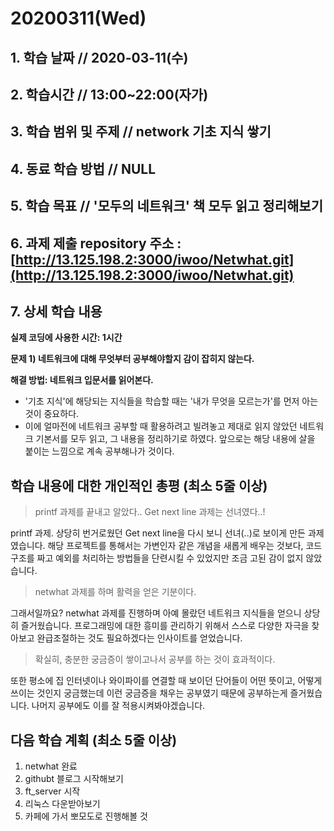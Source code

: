 # 20200311\(Wed\)

## 1. 학습 날짜 // 2020-03-11\(수\)

## 2. 학습시간 // 13:00~22:00\(자가\)

## 3. 학습 범위 및 주제 // network 기초 지식 쌓기

## 4. 동료 학습 방법 // NULL

## 5. 학습 목표 // '모두의 네트워크' 책 모두 읽고 정리해보기

## 6. 과제 제출 repository 주소 : [http://13.125.198.2:3000/iwoo/Netwhat.git](http://13.125.198.2:3000/iwoo/Netwhat.git)

## 7. 상세 학습 내용

**실제 코딩에 사용한 시간: 1시간**

**문제 1\) 네트워크에 대해 무엇부터 공부해야할지 감이 잡히지 않는다.**

**해결 방법: 네트워크 입문서를 읽어본다.**

* '기초 지식'에 해당되는 지식들을 학습할 때는 '내가 무엇을 모르는가'를 먼저 아는 것이 중요하다.
* 이에 얼마전에 네트워크 공부할 때 활용하려고 빌려놓고 제대로 읽지 않았던 네트워크 기본서를 모두 읽고, 그 내용을 정리하기로 하였다. 앞으로는 해당 내용에 살을 붙이는 느낌으로 계속 공부해나가 것이다.

## 학습 내용에 대한 개인적인 총평 \(최소 5줄 이상\)

> printf 과제를 끝내고 알았다.. Get next line 과제는 선녀였다..!

printf 과제. 상당히 번거로웠던 Get next line을 다시 보니 선녀\(..\)로 보이게 만든 과제였습니다. 해당 프로젝트를 통해서는 가변인자 같은 개념을 새롭게 배우는 것보다, 코드 구조를 짜고 예외를 처리하는 방법들을 단련시킬 수 있었지만 조금 고된 감이 없지 않았습니다.

> netwhat 과제를 하며 활력을 얻은 기분이다.

그래서일까요? netwhat 과제를 진행하며 아예 몰랐던 네트워크 지식들을 얻으니 상당히 즐거웠습니다. 프로그래밍에 대한 흥미를 관리하기 위해서 스스로 다양한 자극을 찾아보고 완급조절하는 것도 필요하겠다는 인사이트를 얻었습니다.

> 확실히, 충분한 궁금증이 쌓이고나서 공부를 하는 것이 효과적이다.

또한 평소에 집 인터넷이나 와이파이를 연결할 때 보이던 단어들이 어떤 뜻이고, 어떻게 쓰이는 것인지 궁금했는데 이런 궁금증을 채우는 공부였기 때문에 공부하는게 즐거웠습니다. 나머지 공부에도 이를 잘 적용시켜봐야겠습니다.

## 다음 학습 계획 \(최소 5줄 이상\)

1. netwhat 완료
2. githubt 블로그 시작해보기
3. ft\_server 시작
4. 리눅스 다운받아보기
5. 카페에 가서 뽀모도로 진행해볼 것


